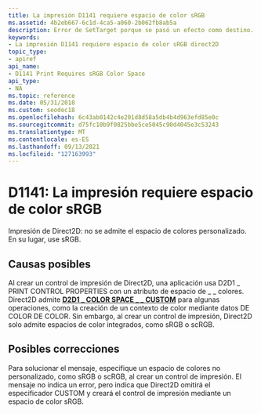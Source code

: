 ```yaml
---
title: La impresión D1141 requiere espacio de color sRGB
ms.assetid: 4b2eb667-6c1d-4ca5-a060-2b062fb8ab5a
description: Error de SetTarget porque se pasó un efecto como destino.
keywords:
- La impresión D1141 requiere espacio de color sRGB direct2D
topic_type:
- apiref
api_name:
- D1141 Print Requires sRGB Color Space
api_type:
- NA
ms.topic: reference
ms.date: 05/31/2018
ms.custom: seodec18
ms.openlocfilehash: 6c43ab0142c4e201d8d58a5db4b4d963efd85e0c
ms.sourcegitcommit: d75fc10b9f0825bbe5ce5045c90d4045e3c53243
ms.translationtype: MT
ms.contentlocale: es-ES
ms.lasthandoff: 09/13/2021
ms.locfileid: "127163993"
---
```

# <a name="d1141-print-requires-srgb-color-space"></a>D1141: La impresión requiere espacio de color sRGB

Impresión de Direct2D: no se admite el espacio de colores personalizado. En su lugar, use sRGB.






 

## <a name="possible-causes"></a>Causas posibles

Al crear un control de impresión de Direct2D, una aplicación usa D2D1 \_ PRINT CONTROL PROPERTIES con un atributo de espacio de \_ \_ colores. Direct2D admite [**D2D1 \_ COLOR SPACE \_ \_ CUSTOM**](/windows/desktop/api/D2d1_1/ne-d2d1_1-d2d1_color_space) para algunas operaciones, como la creación de un contexto de color mediante datos DE COLOR DE COLOR. Sin embargo, al crear un control de impresión, Direct2D solo admite espacios de color integrados, como sRGB o scRGB.

## <a name="possible-fixes"></a>Posibles correcciones

Para solucionar el mensaje, especifique un espacio de colores no personalizado, como sRGB o scRGB, al crear un control de impresión. El mensaje no indica un error, pero indica que Direct2D omitirá el especificador CUSTOM y creará el control de impresión mediante un espacio de color sRGB.

 

 




